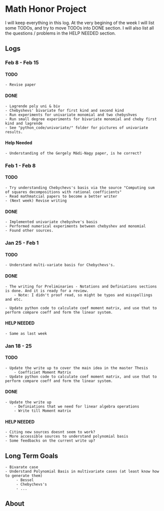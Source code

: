# Math Honor Project

I will keep everything in this log. 
At the very begining of the week I will list some TODOs, and try to move TODOs into DONE section. 
I will also list all the questions / problems in the HELP NEEDED section.

## Logs

### Feb 8 - Feb 15

#### TODO

	- Revise paper

#### DONE
	
	- Lagrende poly uni & biv
	- Chebyshevs' bivariate for first kind and second kind
	- Run experiments for univariate monomial and two chebyshves
	- Run small degree experiments for bivariate monomial and cheby first kind and lagrende
	- See "python_code/univariate/" folder for pictures of univariate results.

#### Help Needed
	
	- Understanding of the Gergely Mádi-Nagy paper, is he correct?

### Feb 1 - Feb 8

#### TODO
	
	- Try understanding Chebychevs's basis via the source "Computing sum of squares decompositions with rational coefficients"
	- Read mathmatcial papers to become a better writer
	- (Next week) Revise writing

#### DONE

	- Implemented univariate chebyshve's basis
	- Performed numerical experiments between chebyshev and monomial
	- Found other sources. 

### Jan 25 - Feb 1

#### TODO

    - Understand multi-variate basis for Chebychevs's.

#### DONE

    - The writing for Preliminaries - Notations and Definiations sections is done. And it is ready for a review.
        - Note: I didn't proof read, so might be typos and misspellings and etc. 
    
    - Update python code to calculate coef moment matrix, and use that to perform compare coeff and form the linear system.

#### HELP NEEDED

    - Same as last week


### Jan 18 - 25

#### TODO

    - Update the write up to cover the main idea in the master Thesis
        - Coefficiet Moment Matrix
    - Update python code to calculate coef moment matrix, and use that to perform compare coeff and form the linear system.

#### DONE

    - Update the write up
        - Definiations that we need for linear algebra operations
        - Write till Moment matrix

#### HELP NEEDED

    - Citing new sources doesnt seem to work? 
    - More accessible sources to understand polynomial basis
    - Some feedbacks on the current write up?

## Long Term Goals

    - Bivarate case
    - Understand Polynomial Basis in multivariate cases (at least know how to generate them)
         - Bessel
         - Chebychevs's 
         - ...

## About

